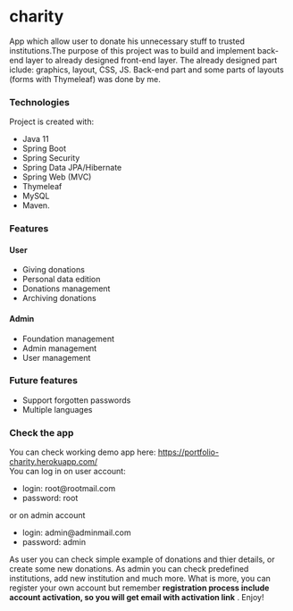 # charity
App which allow user to donate his unnecessary stuff to trusted institutions.The purpose of this project was to build and implement back-end layer to already designed front-end layer. The already designed part iclude: graphics, layout, CSS, JS. Back-end part and some parts of layouts (forms with Thymeleaf) was done by me.

### Technologies
Project is created with:
* Java 11
* Spring Boot
* Spring Security
* Spring Data JPA/Hibernate
* Spring Web (MVC)
* Thymeleaf
* MySQL
* Maven.

### Features
#### User
* Giving donations
* Personal data edition
* Donations management
* Archiving donations
#### Admin
* Foundation management
* Admin management
* User management
### Future features
* Support forgotten passwords
* Multiple languages

### Check the app
You can check working demo app here: https://portfolio-charity.herokuapp.com/ \
You can log in on user account: 
* login: root@rootmail<span>.com
* password: root

or on admin account

* login: admin@adminmail<span>.com
* password: admin

As user you can check simple example of donations and thier details, or create some new donations. As admin you can check predefined institutions, add new institution and much more. What is more, you can register your own account but remember **registration process include account activation, so you will get email with activation link** . Enjoy!
